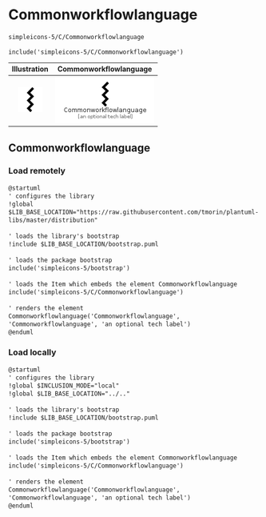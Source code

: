 # Commonworkflowlanguage


```text
simpleicons-5/C/Commonworkflowlanguage
```

```text
include('simpleicons-5/C/Commonworkflowlanguage')
```



| Illustration | Commonworkflowlanguage |
| :---: | :---: |
| ![illustration for Illustration](../../simpleicons-5/C/Commonworkflowlanguage.png) | ![illustration for Commonworkflowlanguage](../../simpleicons-5/C/Commonworkflowlanguage.Local.png) |




## Commonworkflowlanguage

### Load remotely
```plantuml
@startuml
' configures the library
!global $LIB_BASE_LOCATION="https://raw.githubusercontent.com/tmorin/plantuml-libs/master/distribution"

' loads the library's bootstrap
!include $LIB_BASE_LOCATION/bootstrap.puml

' loads the package bootstrap
include('simpleicons-5/bootstrap')

' loads the Item which embeds the element Commonworkflowlanguage
include('simpleicons-5/C/Commonworkflowlanguage')

' renders the element
Commonworkflowlanguage('Commonworkflowlanguage', 'Commonworkflowlanguage', 'an optional tech label')
@enduml
```

### Load locally
```plantuml
@startuml
' configures the library
!global $INCLUSION_MODE="local"
!global $LIB_BASE_LOCATION="../.."

' loads the library's bootstrap
!include $LIB_BASE_LOCATION/bootstrap.puml

' loads the package bootstrap
include('simpleicons-5/bootstrap')

' loads the Item which embeds the element Commonworkflowlanguage
include('simpleicons-5/C/Commonworkflowlanguage')

' renders the element
Commonworkflowlanguage('Commonworkflowlanguage', 'Commonworkflowlanguage', 'an optional tech label')
@enduml
```

